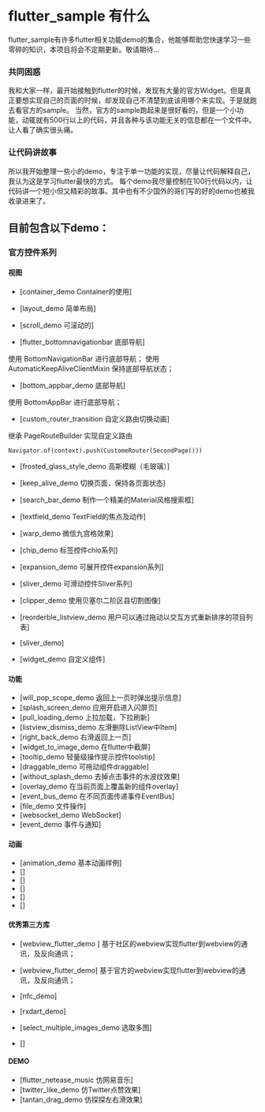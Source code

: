 # flutter_sample 有什么

flutter_sample有许多flutter相关功能demo的集合，他能够帮助您快速学习一些零碎的知识，本项目将会不定期更新。敬请期待...

### 共同困惑

我和大家一样，最开始接触到flutter的时候，发现有大量的官方Widget。但是真正要想实现自己的页面的时候，却发现自己不清楚到底该用哪个来实现。于是就跑去看官方的sample。
当然，官方的sample跑起来是很好看的，但是一个小功能，动辄就有500行以上的代码，并且各种与该功能无关的信息都在一个文件中。让人看了确实很头痛。

### 让代码讲故事

所以我开始整理一些小的demo，专注于单一功能的实现，尽量让代码解释自己，我认为这是学习flutter最快的方式。 每个demo我尽量控制在100行代码以内，让代码讲一个短小但又精彩的故事。其中也有不少国外的哥们写的好的demo也被我收录进来了。

## 目前包含以下demo：

### 官方控件系列

#### 视图
- [container_demo Container的使用]

- [layout_demo 简单布局]

- [scroll_demo 可滚动的]

- [flutter_bottomnavigationbar 底部导航]

使用 BottomNavigationBar 进行底部导航；
使用 AutomaticKeepAliveClientMixin 保持底部导航状态；
   
- [bottom_appbar_demo 底部导航]

使用 BottomAppBar 进行底部导航；

- [custom_router_transition 自定义路由切换动画]

继承 PageRouteBuilder 实现自定义路由
```
Navigator.of(context).push(CustomeRouter(SecondPage()))
```

- [frosted_glass_style_demo 高斯模糊（毛玻璃）]

- [keep_alive_demo 切换页面，保持各页面状态]

- [search_bar_demo 制作一个精美的Material风格搜索框]

- [textfield_demo TextField的焦点及动作]

- [warp_demo 微信九宫格效果]

- [chip_demo 标签控件chio系列]

- [expansion_demo 可展开控件expansion系列]

- [sliver_demo 可滑动控件Sliver系列]

- [clipper_demo 使用贝塞尔二阶区县切割图像]

- [reorderble_listview_demo 用户可以通过拖动以交互方式重新排序的项目列表]

- [sliver_demo]

- [widget_demo 自定义组件]

#### 功能
- [will_pop_scope_demo 返回上一页时弹出提示信息]
- [splash_screen_demo 应用开启进入闪屏页]
- [pull_loading_demo 上拉加载，下拉刷新]
- [listview_dismiss_demo 左滑删除ListView中Item]
- [right_back_demo 右滑返回上一页]
- [widget_to_image_demo 在flutter中截屏]
- [tooltip_demo 轻量级操作提示控件toolstip]
- [draggable_demo 可拖动组件draggable]
- [without_splash_demo 去掉点击事件的水波纹效果]
- [overlay_demo 在当前页面上覆盖新的组件overlay]
- [event_bus_demo 在不同页面传递事件EventBus]
- [file_demo 文件操作]
- [websocket_demo WebSocket]
- [event_demo 事件与通知]

#### 动画
- [animation_demo 基本动画样例]
- []
- []
- []
- []
- []

#### 优秀第三方库
- [webview_flutter_demo ]
基于社区的webview实现flutter到webview的通讯，及反向通讯；

- [webview_flutter_demo]
基于官方的webview实现flutter到webview的通讯，及反向通讯；

- [nfc_demo]
- [rxdart_demo]

- [select_multiple_images_demo 选取多图]
- []

#### DEMO
- [flutter_netease_music 仿网易音乐]
- [twitter_like_demo 仿Twitter点赞效果]
- [tantan_drag_demo 仿探探左右滑效果]